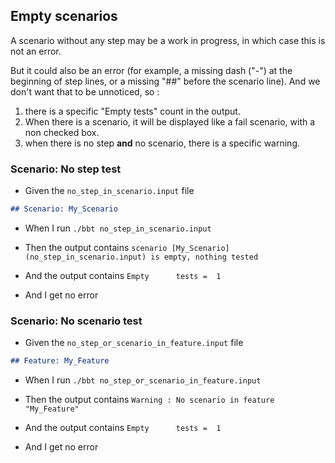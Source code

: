 ## Empty scenarios

A scenario without any step may be a work in progress, in which case this is not an error.

But it could also be an error (for example, a missing dash ("-") at the beginning of step lines, or a missing "##" before the scenario line).
And we don't want that to be unnoticed, so :
1. there is a specific "Empty tests" count in the output.
2. When there is a scenario, it will be displayed like a fail scenario, with a non checked box.
3. when there is no step **and** no scenario, there is a specific warning.

### Scenario: No step test

- Given the `no_step_in_scenario.input` file
```md
## Scenario: My_Scenario
```

- When I run `./bbt no_step_in_scenario.input` 

- Then the output contains `scenario [My_Scenario](no_step_in_scenario.input) is empty, nothing tested`
- And  the output contains `Empty      tests =  1`
- And I get no error
  
### Scenario: No scenario test

- Given the `no_step_or_scenario_in_feature.input` file
```md
## Feature: My_Feature
```

- When I run `./bbt no_step_or_scenario_in_feature.input` 

- Then the output contains `Warning : No scenario in feature "My_Feature"`
- And  the output contains `Empty      tests =  1`
- And I get no error

